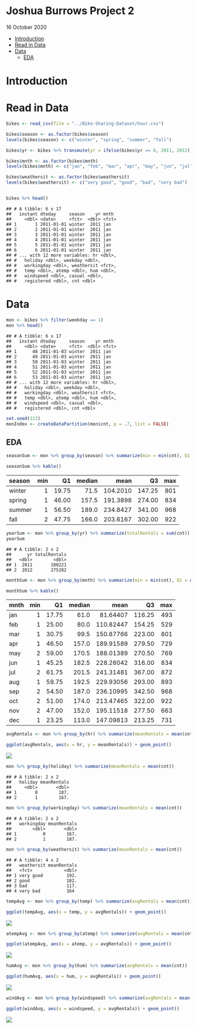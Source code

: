 Joshua Burrows Project 2
================
16 October 2020

  - [Introduction](#introduction)
  - [Read in Data](#read-in-data)
  - [Data](#data)
      - [EDA](#eda)

# Introduction

# Read in Data

``` r
bikes <- read_csv(file = "../Bike-Sharing-Dataset/hour.csv")

bikes$season <- as.factor(bikes$season)
levels(bikes$season) <- c("winter", "spring", "summer", "fall")

bikes$yr <- bikes %>% transmute(yr = ifelse(bikes$yr == 0, 2011, 2012)) %>% unlist()

bikes$mnth <- as.factor(bikes$mnth)
levels(bikes$mnth) <- c("jan", "feb", "mar", "apr", "may", "jun", "jul", "aug", "sep", "oct", "nov", "dec")

bikes$weathersit <- as.factor(bikes$weathersit)
levels(bikes$weathersit) <- c("very good", "good", "bad", "very bad")


bikes %>% head()
```

    ## # A tibble: 6 x 17
    ##   instant dteday     season    yr mnth 
    ##     <dbl> <date>     <fct>  <dbl> <fct>
    ## 1       1 2011-01-01 winter  2011 jan  
    ## 2       2 2011-01-01 winter  2011 jan  
    ## 3       3 2011-01-01 winter  2011 jan  
    ## 4       4 2011-01-01 winter  2011 jan  
    ## 5       5 2011-01-01 winter  2011 jan  
    ## 6       6 2011-01-01 winter  2011 jan  
    ## # ... with 12 more variables: hr <dbl>,
    ## #   holiday <dbl>, weekday <dbl>,
    ## #   workingday <dbl>, weathersit <fct>,
    ## #   temp <dbl>, atemp <dbl>, hum <dbl>,
    ## #   windspeed <dbl>, casual <dbl>,
    ## #   registered <dbl>, cnt <dbl>

# Data

``` r
mon <- bikes %>% filter(weekday == 1)
mon %>% head()
```

    ## # A tibble: 6 x 17
    ##   instant dteday     season    yr mnth 
    ##     <dbl> <date>     <fct>  <dbl> <fct>
    ## 1      48 2011-01-03 winter  2011 jan  
    ## 2      49 2011-01-03 winter  2011 jan  
    ## 3      50 2011-01-03 winter  2011 jan  
    ## 4      51 2011-01-03 winter  2011 jan  
    ## 5      52 2011-01-03 winter  2011 jan  
    ## 6      53 2011-01-03 winter  2011 jan  
    ## # ... with 12 more variables: hr <dbl>,
    ## #   holiday <dbl>, weekday <dbl>,
    ## #   workingday <dbl>, weathersit <fct>,
    ## #   temp <dbl>, atemp <dbl>, hum <dbl>,
    ## #   windspeed <dbl>, casual <dbl>,
    ## #   registered <dbl>, cnt <dbl>

``` r
set.seed(123)
monIndex <- createDataPartition(mon$cnt, p = .7, list = FALSE)
```

## EDA

``` r
seasonSum <- mon %>% group_by(season) %>% summarize(min = min(cnt), Q1 = quantile(cnt, probs = c(.25), names = FALSE), median = median(cnt), mean = mean(cnt), Q3 = quantile(cnt, probs = c(.75), names = FALSE), max = max(cnt))

seasonSum %>% kable()
```

| season | min |    Q1 | median |     mean |     Q3 | max |
| :----- | --: | ----: | -----: | -------: | -----: | --: |
| winter |   1 | 19.75 |   71.5 | 104.2010 | 147.25 | 801 |
| spring |   1 | 46.00 |  157.5 | 191.3898 | 274.00 | 834 |
| summer |   1 | 56.50 |  189.0 | 234.8427 | 341.00 | 968 |
| fall   |   2 | 47.75 |  166.0 | 203.6167 | 302.00 | 922 |

``` r
yearSum <- mon %>% group_by(yr) %>% summarize(totalRentals = sum(cnt))
yearSum
```

    ## # A tibble: 2 x 2
    ##      yr totalRentals
    ##   <dbl>        <dbl>
    ## 1  2011       180221
    ## 2  2012       275282

``` r
monthSum <- mon %>% group_by(mnth) %>% summarize(min = min(cnt), Q1 = quantile(cnt, probs = c(.25), names = FALSE), median = median(cnt), mean = mean(cnt), Q3 = quantile(cnt, probs = c(.75), names = FALSE), max = max(cnt))

monthSum %>% kable()
```

| mnth | min |    Q1 | median |      mean |     Q3 | max |
| :--- | --: | ----: | -----: | --------: | -----: | --: |
| jan  |   1 | 17.75 |   61.0 |  81.64407 | 116.25 | 493 |
| feb  |   1 | 25.00 |   80.0 | 110.82447 | 154.25 | 529 |
| mar  |   1 | 30.75 |   99.5 | 150.87766 | 223.00 | 801 |
| apr  |   1 | 46.50 |  157.0 | 189.91589 | 279.50 | 729 |
| may  |   2 | 59.00 |  170.5 | 188.01389 | 270.50 | 769 |
| jun  |   1 | 45.25 |  182.5 | 228.26042 | 316.00 | 834 |
| jul  |   2 | 61.75 |  201.5 | 241.31481 | 367.00 | 872 |
| aug  |   1 | 59.75 |  192.5 | 229.93056 | 293.00 | 893 |
| sep  |   2 | 54.50 |  187.0 | 236.10995 | 342.50 | 968 |
| oct  |   2 | 51.00 |  174.0 | 213.47465 | 322.00 | 922 |
| nov  |   2 | 47.00 |  152.0 | 195.11518 | 277.50 | 663 |
| dec  |   1 | 23.25 |  113.0 | 147.09813 | 213.25 | 731 |

``` r
avgRentals <- mon %>% group_by(hr) %>% summarize(meanRentals = mean(cnt))

ggplot(avgRentals, aes(x = hr, y = meanRentals)) + geom_point()
```

![](README_files/figure-gfm/Hour-1.png)<!-- -->

``` r
mon %>% group_by(holiday) %>% summarize(meanRentals = mean(cnt))
```

    ## # A tibble: 2 x 2
    ##   holiday meanRentals
    ##     <dbl>       <dbl>
    ## 1       0        187.
    ## 2       1        167.

``` r
mon %>% group_by(workingday) %>% summarize(meanRentals = mean(cnt))
```

    ## # A tibble: 2 x 2
    ##   workingday meanRentals
    ##        <dbl>       <dbl>
    ## 1          0        167.
    ## 2          1        187.

``` r
mon %>% group_by(weathersit) %>% summarize(meanRentals = mean(cnt))
```

    ## # A tibble: 4 x 2
    ##   weathersit meanRentals
    ##   <fct>            <dbl>
    ## 1 very good         192.
    ## 2 good              182.
    ## 3 bad               117.
    ## 4 very bad          164

``` r
tempAvg <- mon %>% group_by(temp) %>% summarize(avgRentals = mean(cnt))

ggplot(tempAvg, aes(x = temp, y = avgRentals)) + geom_point()
```

![](README_files/figure-gfm/Temp-1.png)<!-- -->

``` r
atempAvg <- mon %>% group_by(atemp) %>% summarize(avgRentals = mean(cnt))

ggplot(atempAvg, aes(x = atemp, y = avgRentals)) + geom_point()
```

![](README_files/figure-gfm/aTemp-1.png)<!-- -->

``` r
humAvg <- mon %>% group_by(hum) %>% summarize(avgRentals = mean(cnt))

ggplot(humAvg, aes(x = hum, y = avgRentals)) + geom_point()
```

![](README_files/figure-gfm/Hum-1.png)<!-- -->

``` r
windAvg <- mon %>% group_by(windspeed) %>% summarize(avgRentals = mean(cnt))

ggplot(windAvg, aes(x = windspeed, y = avgRentals)) + geom_point()
```

![](README_files/figure-gfm/Wind-1.png)<!-- -->
